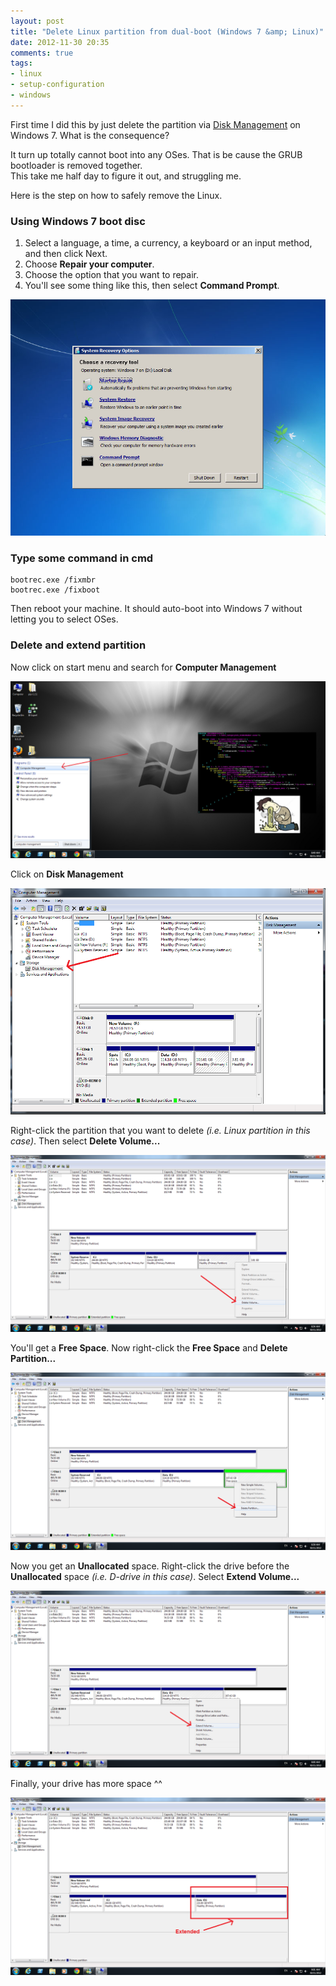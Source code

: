 ```yaml
---
layout: post
title: "Delete Linux partition from dual-boot (Windows 7 &amp; Linux)"
date: 2012-11-30 20:35
comments: true
tags: 
- linux
- setup-configuration
- windows
---
```


First time I did this by just delete the partition via [Disk Management](http://www.softwareok.com/?seite=faq-Win-7&faq=15) on Windows 7. What is the consequence?

It turn up totally cannot boot into any OSes. That is be cause the GRUB bootloader is removed together.  
This take me half day to figure it out, and struggling me.

Here is the step on how to safely remove the Linux.

### Using Windows 7 boot disc
1. Select a language, a time, a currency, a keyboard or an input method, and then click Next.
2. Choose **Repair your computer**.
3. Choose the option that you want to repair.
4. You'll see some thing like this, then select **Command Prompt**.

![Windows 7 Repair](/images/posts/2012-11-30-delete-linux-partition-from-dual-boot-windows-7-and-linux/windows_7_repair.jpg)

### Type some command in cmd
```
bootrec.exe /fixmbr
bootrec.exe /fixboot
```
Then reboot your machine. It should auto-boot into Windows 7 without letting you to select OSes.

### Delete and extend partition
Now click on start menu and search for **Computer Management**

![Computer Management](/images/posts/2012-11-30-delete-linux-partition-from-dual-boot-windows-7-and-linux/computer_management.png)

Click on **Disk Management**

![Disk Management](/images/posts/2012-11-30-delete-linux-partition-from-dual-boot-windows-7-and-linux/disk_management.png)

Right-click the partition that you want to delete _(i.e. Linux partition in this case)_. Then select **Delete Volume...**

![Delete Volume](/images/posts/2012-11-30-delete-linux-partition-from-dual-boot-windows-7-and-linux/delete_volume.png)

You'll get a **Free Space**. Now right-click the **Free Space** and **Delete Partition...**

![Delete Partition](/images/posts/2012-11-30-delete-linux-partition-from-dual-boot-windows-7-and-linux/delete_partition.png)

Now you get an **Unallocated** space. Right-click the drive before the **Unallocated** space _(i.e. D-drive in this case)_. Select **Extend Volume...**

![Extend Volume](/images/posts/2012-11-30-delete-linux-partition-from-dual-boot-windows-7-and-linux/extend_volume.png)

Finally, your drive has more space ^^

![Extended Successful](/images/posts/2012-11-30-delete-linux-partition-from-dual-boot-windows-7-and-linux/completed.png)

